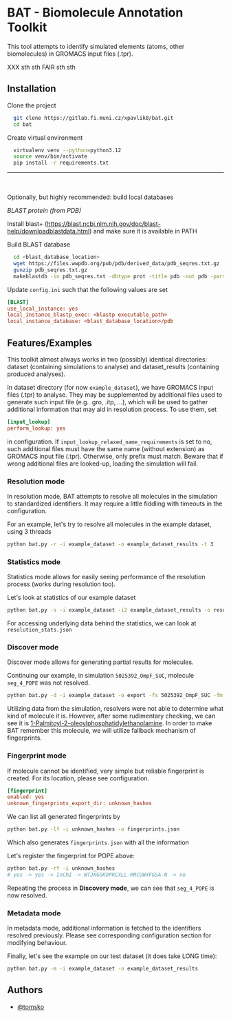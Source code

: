
# BAT - Biomolecule Annotation Toolkit

This tool attempts to identify simulated elements (atoms, other biomolecules) in GROMACS input files (.tpr).

XXX sth sth FAIR sth sth

## Installation

Clone the project
```bash
  git clone https://gitlab.fi.muni.cz/xpavlik8/bat.git
  cd bat
```

Create virtual environment
```bash
  virtualenv venv --python=python3.12
  source venv/bin/activate
  pip install -r requirements.txt
```  

---

\
\
Optionally, but highly recommended: build local databases


*BLAST protein (from PDB)*

Install blast+ (https://blast.ncbi.nlm.nih.gov/doc/blast-help/downloadblastdata.html) and make sure it is available in PATH

Build BLAST database
```bash
  cd <blast_database_location>
  wget https://files.wwpdb.org/pub/pdb/derived_data/pdb_seqres.txt.gz
  gunzip pdb_seqres.txt.gz
  makeblastdb -in pdb_seqres.txt -dbtype prot -title pdb -out pdb -parse_seqids
```

Update `config.ini` such that the following values are set
```ini
[BLAST]
use_local_instance: yes
local_instance_blastp_exec: <blastp executable_path>
local_instance_database: <blast_database_location>/pdb
```
## Features/Examples

This toolkit almost always works in two (possibly) identical directories: dataset (containing simulations to analyse)
and dataset_results (containing produced analyses).

In dataset directory (for now `example_dataset`), we have GROMACS input files (.tpr) to analyse.
They may be supplemented by additional files used to generate such input file (e.g. .gro, .itp, ...), 
which will be used to gather additional information that may aid in resolution process. To use them, set
```ini
[input_lookup]
perform_lookup: yes
```
in configuration. If `input_lookup_relaxed_name_requirements` is set to no, such additional files
must have the same name (without extension) as GROMACS input file (.tpr). Otherwise, only prefix must match.
Beware that if wrong additional files are looked-up, loading the simulation will fail.

### Resolution mode
In resolution mode, BAT attempts to resolve all molecules in the simulation to standardized identifiers.
It may require a little fiddling with timeouts in the configuration.

For an example, let's try to resolve all molecules in the example dataset, using 3 threads
```bash
python bat.py -r -i example_dataset -o example_dataset_results -t 3
```

### Statistics mode
Statistics mode allows for easily seeing performance of the resolution process (works during resolution too).

Let's look at statistics of our example dataset
```bash
python bat.py -s -i example_dataset -i2 example_dataset_results -o resolution_stats.json
```
For accessing underlying data behind the statistics, we can look at `resolution_stats.json`

### Discover mode
Discover mode allows for generating partial results for molecules.

Continuing our example, in simulation `5025392_OmpF_SUC`, molecule `seg_4_POPE` was not resolved.
```bash
python bat.py -d -i example_dataset -o export -fs 5025392_OmpF_SUC -fm seg_4_POPE
```

Utilizing data from the simulation, resolvers were not able to determine what kind of molecule it is.
However, after some rudimentary checking, we can see it is [1-Palmitoyl-2-oleoylphosphatidylethanolamine](https://www.ebi.ac.uk/chembl/explore/compound/CHEMBL285376).
In order to make BAT remember this molecule, we will utilize fallback mechanism of fingerprints.

### Fingerprint mode
If molecule cannot be identified, very simple but reliable fingerprint is created. For its location,
please see configuration.

```ini
[fingerprint]
enabled: yes
unknown_fingerprints_export_dir: unknown_hashes
```

We can list all generated fingerprints by
```bash
python bat.py -lf -i unknown_hashes -o fingerprints.json
```
Which also generates `fingerprints.json` with all the information

Let's register the fingerprint for POPE above:
```bash
python bat.py -rf -i unknown_hashes
# yes -> yes -> InChI -> WTJKGGKOPKCXLL-MRCUWXFGSA-N -> no
```

Repeating the process in **Discovery mode**, we can see that `seg_4_POPE` is now resolved.

### Metadata mode
In metadata mode, additional information is fetched to the identifiers resolved previously.
Please see corresponding configuration section for modifying behaviour.

Finally, let's see the example on our test dataset (it does take LONG time):
```bash
python bat.py -m -i example_dataset -o example_dataset_results
```

## Authors

- [@tomsko](tomas.pavlik5055@gmail.com)
